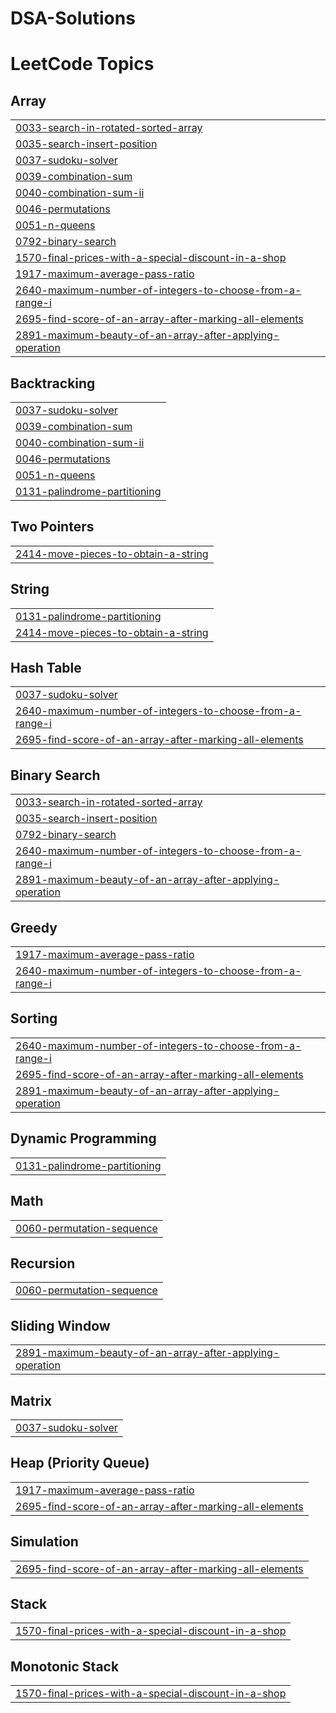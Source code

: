 # DSA-Solutions
<!---LeetCode Topics Start-->
# LeetCode Topics
## Array
|  |
| ------- |
| [0033-search-in-rotated-sorted-array](https://github.com/krithi8028/DSA-Solutions/tree/master/0033-search-in-rotated-sorted-array) |
| [0035-search-insert-position](https://github.com/krithi8028/DSA-Solutions/tree/master/0035-search-insert-position) |
| [0037-sudoku-solver](https://github.com/krithi8028/DSA-Solutions/tree/master/0037-sudoku-solver) |
| [0039-combination-sum](https://github.com/krithi8028/DSA-Solutions/tree/master/0039-combination-sum) |
| [0040-combination-sum-ii](https://github.com/krithi8028/DSA-Solutions/tree/master/0040-combination-sum-ii) |
| [0046-permutations](https://github.com/krithi8028/DSA-Solutions/tree/master/0046-permutations) |
| [0051-n-queens](https://github.com/krithi8028/DSA-Solutions/tree/master/0051-n-queens) |
| [0792-binary-search](https://github.com/krithi8028/DSA-Solutions/tree/master/0792-binary-search) |
| [1570-final-prices-with-a-special-discount-in-a-shop](https://github.com/krithi8028/DSA-Solutions/tree/master/1570-final-prices-with-a-special-discount-in-a-shop) |
| [1917-maximum-average-pass-ratio](https://github.com/krithi8028/DSA-Solutions/tree/master/1917-maximum-average-pass-ratio) |
| [2640-maximum-number-of-integers-to-choose-from-a-range-i](https://github.com/krithi8028/DSA-Solutions/tree/master/2640-maximum-number-of-integers-to-choose-from-a-range-i) |
| [2695-find-score-of-an-array-after-marking-all-elements](https://github.com/krithi8028/DSA-Solutions/tree/master/2695-find-score-of-an-array-after-marking-all-elements) |
| [2891-maximum-beauty-of-an-array-after-applying-operation](https://github.com/krithi8028/DSA-Solutions/tree/master/2891-maximum-beauty-of-an-array-after-applying-operation) |
## Backtracking
|  |
| ------- |
| [0037-sudoku-solver](https://github.com/krithi8028/DSA-Solutions/tree/master/0037-sudoku-solver) |
| [0039-combination-sum](https://github.com/krithi8028/DSA-Solutions/tree/master/0039-combination-sum) |
| [0040-combination-sum-ii](https://github.com/krithi8028/DSA-Solutions/tree/master/0040-combination-sum-ii) |
| [0046-permutations](https://github.com/krithi8028/DSA-Solutions/tree/master/0046-permutations) |
| [0051-n-queens](https://github.com/krithi8028/DSA-Solutions/tree/master/0051-n-queens) |
| [0131-palindrome-partitioning](https://github.com/krithi8028/DSA-Solutions/tree/master/0131-palindrome-partitioning) |
## Two Pointers
|  |
| ------- |
| [2414-move-pieces-to-obtain-a-string](https://github.com/krithi8028/DSA-Solutions/tree/master/2414-move-pieces-to-obtain-a-string) |
## String
|  |
| ------- |
| [0131-palindrome-partitioning](https://github.com/krithi8028/DSA-Solutions/tree/master/0131-palindrome-partitioning) |
| [2414-move-pieces-to-obtain-a-string](https://github.com/krithi8028/DSA-Solutions/tree/master/2414-move-pieces-to-obtain-a-string) |
## Hash Table
|  |
| ------- |
| [0037-sudoku-solver](https://github.com/krithi8028/DSA-Solutions/tree/master/0037-sudoku-solver) |
| [2640-maximum-number-of-integers-to-choose-from-a-range-i](https://github.com/krithi8028/DSA-Solutions/tree/master/2640-maximum-number-of-integers-to-choose-from-a-range-i) |
| [2695-find-score-of-an-array-after-marking-all-elements](https://github.com/krithi8028/DSA-Solutions/tree/master/2695-find-score-of-an-array-after-marking-all-elements) |
## Binary Search
|  |
| ------- |
| [0033-search-in-rotated-sorted-array](https://github.com/krithi8028/DSA-Solutions/tree/master/0033-search-in-rotated-sorted-array) |
| [0035-search-insert-position](https://github.com/krithi8028/DSA-Solutions/tree/master/0035-search-insert-position) |
| [0792-binary-search](https://github.com/krithi8028/DSA-Solutions/tree/master/0792-binary-search) |
| [2640-maximum-number-of-integers-to-choose-from-a-range-i](https://github.com/krithi8028/DSA-Solutions/tree/master/2640-maximum-number-of-integers-to-choose-from-a-range-i) |
| [2891-maximum-beauty-of-an-array-after-applying-operation](https://github.com/krithi8028/DSA-Solutions/tree/master/2891-maximum-beauty-of-an-array-after-applying-operation) |
## Greedy
|  |
| ------- |
| [1917-maximum-average-pass-ratio](https://github.com/krithi8028/DSA-Solutions/tree/master/1917-maximum-average-pass-ratio) |
| [2640-maximum-number-of-integers-to-choose-from-a-range-i](https://github.com/krithi8028/DSA-Solutions/tree/master/2640-maximum-number-of-integers-to-choose-from-a-range-i) |
## Sorting
|  |
| ------- |
| [2640-maximum-number-of-integers-to-choose-from-a-range-i](https://github.com/krithi8028/DSA-Solutions/tree/master/2640-maximum-number-of-integers-to-choose-from-a-range-i) |
| [2695-find-score-of-an-array-after-marking-all-elements](https://github.com/krithi8028/DSA-Solutions/tree/master/2695-find-score-of-an-array-after-marking-all-elements) |
| [2891-maximum-beauty-of-an-array-after-applying-operation](https://github.com/krithi8028/DSA-Solutions/tree/master/2891-maximum-beauty-of-an-array-after-applying-operation) |
## Dynamic Programming
|  |
| ------- |
| [0131-palindrome-partitioning](https://github.com/krithi8028/DSA-Solutions/tree/master/0131-palindrome-partitioning) |
## Math
|  |
| ------- |
| [0060-permutation-sequence](https://github.com/krithi8028/DSA-Solutions/tree/master/0060-permutation-sequence) |
## Recursion
|  |
| ------- |
| [0060-permutation-sequence](https://github.com/krithi8028/DSA-Solutions/tree/master/0060-permutation-sequence) |
## Sliding Window
|  |
| ------- |
| [2891-maximum-beauty-of-an-array-after-applying-operation](https://github.com/krithi8028/DSA-Solutions/tree/master/2891-maximum-beauty-of-an-array-after-applying-operation) |
## Matrix
|  |
| ------- |
| [0037-sudoku-solver](https://github.com/krithi8028/DSA-Solutions/tree/master/0037-sudoku-solver) |
## Heap (Priority Queue)
|  |
| ------- |
| [1917-maximum-average-pass-ratio](https://github.com/krithi8028/DSA-Solutions/tree/master/1917-maximum-average-pass-ratio) |
| [2695-find-score-of-an-array-after-marking-all-elements](https://github.com/krithi8028/DSA-Solutions/tree/master/2695-find-score-of-an-array-after-marking-all-elements) |
## Simulation
|  |
| ------- |
| [2695-find-score-of-an-array-after-marking-all-elements](https://github.com/krithi8028/DSA-Solutions/tree/master/2695-find-score-of-an-array-after-marking-all-elements) |
## Stack
|  |
| ------- |
| [1570-final-prices-with-a-special-discount-in-a-shop](https://github.com/krithi8028/DSA-Solutions/tree/master/1570-final-prices-with-a-special-discount-in-a-shop) |
## Monotonic Stack
|  |
| ------- |
| [1570-final-prices-with-a-special-discount-in-a-shop](https://github.com/krithi8028/DSA-Solutions/tree/master/1570-final-prices-with-a-special-discount-in-a-shop) |
<!---LeetCode Topics End-->